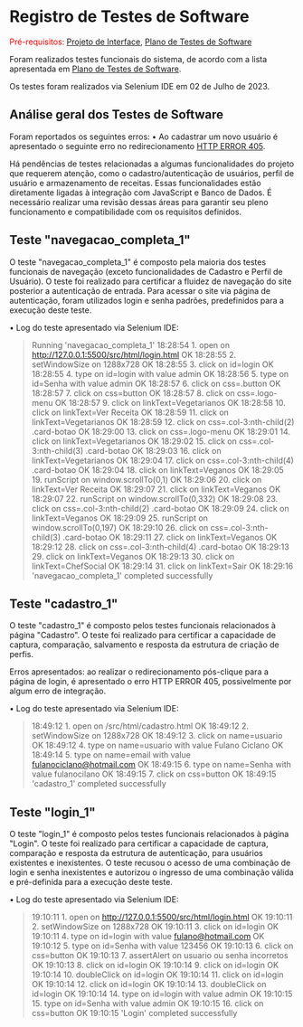 # Registro de Testes de Software

<span style="color:red">Pré-requisitos: <a href="3-Projeto de Interface.md"> Projeto de Interface</a></span>, <a href="8-Plano de Testes de Software.md"> Plano de Testes de Software</a>

Foram realizados testes funcionais do sistema, de acordo com a lista apresentada em <a href="8-Plano de Testes de Software.md"> Plano de Testes de Software</a>.

Os testes foram realizados via Selenium IDE em 02 de Julho de 2023.

## Análise geral dos Testes de Software

Foram reportados os seguintes erros:
• Ao cadastrar um novo usuário é apresentado o seguinte erro no redirecionamento <a href="https://www.hostgator.com.br/blog/solucionar-erro-405/"> HTTP ERROR 405</a>.

Há pendências de testes relacionadas a algumas funcionalidades do projeto que requerem atenção, como o cadastro/autenticação de usuários, perfil de usuário e armazenamento de receitas. Essas funcionalidades estão diretamente ligadas à integração com JavaScript e Banco de Dados. É necessário realizar uma revisão dessas áreas para garantir seu pleno funcionamento e compatibilidade com os requisitos definidos.

## Teste "navegacao_completa_1"

O teste "navegacao_completa_1" é composto pela maioria dos testes funcionais de navegação (exceto funcionalidades de Cadastro e Perfil de Usuário). O teste foi realizado para certificar a fluidez de navegação do site posterior a autenticação de entrada. Para acessar o site via página de autenticação, foram utilizados login e senha padrões, predefinidos para a execução deste teste.

• Log do teste apresentado via Selenium IDE:
>Running 'navegacao_completa_1'
>18:28:54 1. open on http://127.0.0.1:5500/src/html/login.html OK
>18:28:55 2. setWindowSize on 1288x728 OK
>18:28:55 3. click on id=login OK
>18:28:55 4. type on id=login with value admin OK
>18:28:56 5. type on id=Senha with value admin OK
>18:28:57 6. click on css=.button OK
>18:28:57 7. click on css=button OK
>18:28:57 8. click on css=.logo-menu OK
>18:28:57 9. click on linkText=Vegetarianos OK
>18:28:58 10. click on linkText=Ver Receita OK
>18:28:59 11. click on linkText=Vegetarianos OK
>18:28:59 12. click on css=.col-3:nth-child(2) .card-botao OK
>18:29:00 13. click on css=.logo-menu OK
>18:29:01 14. click on linkText=Vegetarianos OK
>18:29:02 15. click on css=.col-3:nth-child(3) .card-botao OK
>18:29:03 16. click on linkText=Vegetarianos OK
>18:29:04 17. click on css=.col-3:nth-child(4) .card-botao OK
>18:29:04 18. click on linkText=Veganos OK
>18:29:05 19. runScript on window.scrollTo(0,1) OK
>18:29:06 20. click on linkText=Ver Receita OK
>18:29:07 21. click on linkText=Veganos OK
>18:29:07 22. runScript on window.scrollTo(0,332) OK
>18:29:08 23. click on css=.col-3:nth-child(2) .card-botao OK
>18:29:09 24. click on linkText=Veganos OK
>18:29:09 25. runScript on window.scrollTo(0,197) OK
>18:29:10 26. click on css=.col-3:nth-child(3) .card-botao OK
>18:29:11 27. click on linkText=Veganos OK
>18:29:12 28. click on css=.col-3:nth-child(4) .card-botao OK
>18:29:13 29. click on linkText=Veganos OK
>18:29:13 30. click on linkText=ChefSocial OK
>18:29:14 31. click on linkText=Sair OK
>18:29:16 'navegacao_completa_1' completed successfully

## Teste "cadastro_1"

O teste  "cadastro_1" é composto pelos testes funcionais relacionados à página "Cadastro". O teste foi realizado para certificar a capacidade de captura, comparação, salvamento e resposta da estrutura de criação de perfis. 

Erros apresentados: ao realizar o redirecionamento pós-clique para a página de login, é apresentado o erro HTTP ERROR 405, possivelmente por algum erro de integração.

• Log do teste apresentado via Selenium IDE:
>18:49:12 1. open on /src/html/cadastro.html OK
>18:49:12 2. setWindowSize on 1288x728 OK
>18:49:12 3. click on name=usuario OK
>18:49:12 4. type on name=usuario with value Fulano Ciclano OK
>18:49:14 5. type on name=email with value fulanociclano@hotmail.com OK
>18:49:15 6. type on name=Senha with value fulanocilano OK
>18:49:15 7. click on css=button OK
>18:49:15 'cadastro_1' completed successfully

## Teste "login_1"

O teste "login_1" é composto pelos testes funcionais relacionados à página "Login". O teste foi realizado para certificar a capacidade de captura, comparação e resposta da estrutura de autenticação, para usuários existentes e inexistentes. O teste recusou o acesso de uma combinação de login e senha inexistentes e autorizou o ingresso de uma combinação válida e pré-definida para a execução deste teste.

• Log do teste apresentado via Selenium IDE:
>19:10:11 1. open on http://127.0.0.1:5500/src/html/login.html OK
>19:10:11 2. setWindowSize on 1288x728 OK
>19:10:11 3. click on id=login OK
>19:10:11 4. type on id=login with value fulano@hotmail.com OK
>19:10:12 5. type on id=Senha with value 123456 OK
>19:10:13 6. click on css=button OK
>19:10:13 7. assertAlert on usuario ou senha incorretos OK
>19:10:13 8. click on id=login OK
>19:10:14 9. click on id=login OK
>19:10:14 10. doubleClick on id=login OK
>19:10:14 11. click on id=login OK
>19:10:14 12. click on id=login OK
>19:10:14 13. doubleClick on id=login OK
>19:10:14 14. type on id=login with value admin OK
>19:10:15 15. type on id=Senha with value admin OK
>19:10:15 16. click on css=button OK
>19:10:15 'Login' completed successfully